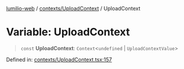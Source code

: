 [lumilio-web](../../../modules.md) / [contexts/UploadContext](../index.md) / UploadContext

# Variable: UploadContext

> `const` **UploadContext**: `Context`\<`undefined` \| `UploadContextValue`\>

Defined in: [contexts/UploadContext.tsx:157](https://github.com/EdwinZhanCN/Lumilio-Photos/blob/729730fd5cb8fff79935f1e81b8a78010586bf64/web/src/contexts/UploadContext.tsx#L157)
